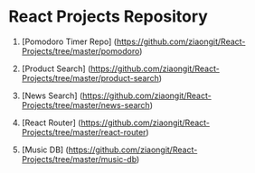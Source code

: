 # React Projects Repository

1. [Pomodoro Timer Repo] (https://github.com/ziaongit/React-Projects/tree/master/pomodoro)

2. [Product Search] (https://github.com/ziaongit/React-Projects/tree/master/product-search)

3. [News Search] (https://github.com/ziaongit/React-Projects/tree/master/news-search)

4. [React Router] (https://github.com/ziaongit/React-Projects/tree/master/react-router)

5. [Music DB] (https://github.com/ziaongit/React-Projects/tree/master/music-db)
